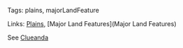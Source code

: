 Tags: plains, majorLandFeature

Links: [Plains](Plains), [Major Land Features](Major Land Features)

See [Clueanda](Clueanda)